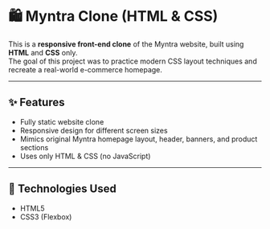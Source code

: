 # 🛍️ Myntra Clone (HTML & CSS)

This is a **responsive front-end clone** of the Myntra website, built using **HTML** and **CSS** only.  
The goal of this project was to practice modern CSS layout techniques and recreate a real-world e-commerce homepage.

---

## ✨ **Features**
- Fully static website clone
- Responsive design for different screen sizes
- Mimics original Myntra homepage layout, header, banners, and product sections
- Uses only HTML & CSS (no JavaScript)

---

## 📂 **Technologies Used**
- HTML5
- CSS3 (Flexbox)
